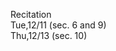 
<div class="recitation">
<div class="column_date">
<p markdown="block">
Recitation  <br>
Tue,12/11 (sec. 6 and 9)<br>
Thu,12/13 (sec. 10)
</p>
</div>

<div class="column_recitation">
<p markdown="block">



</p>
</div>

</div>

